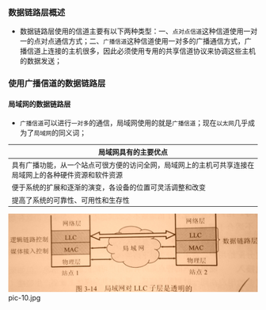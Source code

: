 ### 数据链路层概述
+ 数据链路层使用的信道主要有以下两种类型：一、`点对点信道`这种信道使用一对一的点对点通信方式；二、`广播信道`这种信道使用一对多的广播通信方式，广播信道上连接的主机很多，因此必须使用专用的共享信道协议来协调这些主机的数据发送；
### 使用广播信道的数据链路层
#### 局域网的数据链路层
+ `广播信道`可以进行`一对多`的通信，局域网使用的就是`广播信道`；现在`以太网`几乎成为了`局域网`的同义词；

|局域网具有的主要优点|
|------|
|具有广播功能，从一个站点可很方便的访问全网，局域网上的主机可共享连接在局域网上的各种硬件资源和软件资源|
|便于系统的扩展和逐渐的演变，各设备的位置可灵活调整和改变|
|提高了系统的可靠性、可用性和生存性|

![image](https://github.com/ningbaoqi/ComputerNetWork/blob/master/gif/pic-10.jpg)   pic-10.jpg
